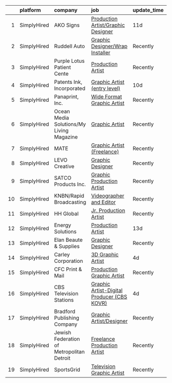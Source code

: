 

|    | platform    | company                                   | job                                                                                                                                                   | update_time   | location            |
|---:|:------------|:------------------------------------------|:------------------------------------------------------------------------------------------------------------------------------------------------------|:--------------|:--------------------|
|  1 | SimplyHired | AKO Signs                                 | [Production Artist/Graphic Designer](https://www.simplyhired.com/job/1Uj33OWXmzaE33T1DgmZ1yNx8KhJmmDFvjz2DJjSB-TZzLSlJ4xAoA?q=graphic+artist)         | 11d           | Athens, GA          |
|  2 | SimplyHired | Ruddell Auto                              | [Graphic Designer/Wrap Installer](https://www.simplyhired.com/job/ajBuBy_i5ox-3IxXVO1Z0h4bkN1J6RZN4kDRj4Q2JSc_MWJ3RHVkbQ?q=graphic+artist)            | Recently      | Port Angeles, WA    |
|  3 | SimplyHired | Purple Lotus Patient Cente                | [Production Artist](https://www.simplyhired.com/job/U0hnTHWaHaHzxd5d0iBKP7Tu-e04vIbM2Ust0TgcokTkiEbRbsFlVQ?q=graphic+artist)                          | Recently      | San Jose, CA        |
|  4 | SimplyHired | Patents Ink, Incorporated                 | [Graphic Artist (entry level)](https://www.simplyhired.com/job/MxjOQN2AokQbkdRh-LrNPWTnYk3mabeVqUmOTm1S7qSNzhoZpkqeKQ?q=graphic+artist)               | 10d           | Remote              |
|  5 | SimplyHired | Panaprint, Inc.                           | [Wide Format Graphic Artist](https://www.simplyhired.com/job/1vyCAiIThvCL5RsYLAxll-rvgvuaAHvBoALGdw9ItxB3oD21s36J7w?q=graphic+artist)                 | Recently      | Macon, GA           |
|  6 | SimplyHired | Ocean Media Solutions/My Living Magazine  | [Graphic Artist](https://www.simplyhired.com/job/lAfwKV-W7SUWKz9OMiIH1e2gCJWZXJFtxSiK7t37wIBHb9zp3I4I5A?q=graphic+artist)                             | Recently      | Stuart, FL          |
|  7 | SimplyHired | MATE                                      | [Graphic Artist (Freelance)](https://www.simplyhired.com/job/0DJnr7H5QPjP6G292Zv43b_Hvi4yNpIFWqN_YMlrhz_btdjNhXFehQ?q=graphic+artist)                 | Recently      | Los Angeles, CA     |
|  8 | SimplyHired | LEVO Creative                             | [Graphic Designer](https://www.simplyhired.com/job/PpF9ibBGVuyENoL95snikYY7T7DSWriicUd0YwdG3oKdiqIDjf-oaA?q=graphic+artist)                           | Recently      | Remote              |
|  9 | SimplyHired | SATCO Products Inc.                       | [Graphic Production Artist](https://www.simplyhired.com/job/6pZsWAeMjJcpSHxn-Qb_uiWiXTJ2O-oQ1kxjMZ798k3y_4SgRL7YyA?q=graphic+artist)                  | Recently      | Brentwood, NY       |
| 10 | SimplyHired | KNBN/Rapid Broadcasting                   | [Videographer and Editor](https://www.simplyhired.com/job/WgQB38AnPCvCS0GA7VE6qrkWFFD5X4TBLwMeH3eL8b6isOjE3e5zvA?q=graphic+artist)                    | Recently      | Rapid City, SD      |
| 11 | SimplyHired | HH Global                                 | [Jr. Production Artist](https://www.simplyhired.com/job/zCWRkuJRy7GSqn8gJ3MTH1zP9PJyinA9PwhjiwPXsEpJTpjGJmFozw?q=graphic+artist)                      | Recently      | Mountain View, CA   |
| 12 | SimplyHired | Energy Solutions                          | [Production Artist](https://www.simplyhired.com/job/7JNEf5N3LoJLY8fGAmal_lCeBV_bWhwM2l-Lw1aRHpNVA-pyTVy0aQ?q=graphic+artist)                          | 13d           | Remote              |
| 13 | SimplyHired | Elan Beaute & Supplies                    | [Graphic Designer](https://www.simplyhired.com/job/RHcWN_ie5qSTnh-Y7dlIGwC5vEbEchLtQOC-JFxdKYmuHqL7qR9QzQ?q=graphic+artist)                           | Recently      | San Jose, CA        |
| 14 | SimplyHired | Carley Corporation                        | [3D Graphic Artist](https://www.simplyhired.com/job/VnveLut2bQKCHgOqtIdD6RsmO9QSm9w1v-qM4ITuMJ-_9hp7PXBcHg?q=graphic+artist)                          | 4d            | Remote              |
| 15 | SimplyHired | CFC Print & Mail                          | [Production Graphic Artist](https://www.simplyhired.com/job/OR1oWY_Nk1BbBmKjpfVC7YvBCXOr_xMoo1TPUdHeBiD5oqVWe9yRWg?q=graphic+artist)                  | Recently      | Grand Prairie, TX   |
| 16 | SimplyHired | CBS Television Stations                   | [Graphic Artist-Digital Producer (CBS KOVR)](https://www.simplyhired.com/job/DJhrJZFk9fGwMhlagjYNmuGiTrdtWkfSolmJ9vifb6fZJwaKYV4toQ?q=graphic+artist) | 4d            | West Sacramento, CA |
| 17 | SimplyHired | Bradford Publishing Company               | [Graphic Artist/Designer](https://www.simplyhired.com/job/7chuSGxrDeXSfc5Kl8zltFSncENrz5pW7tb26X4Z5p25L6bdc1uw9Q?q=graphic+artist)                    | Recently      | Bradford, PA        |
| 18 | SimplyHired | Jewish Federation of Metropolitan Detroit | [Freelance Production Artist](https://www.simplyhired.com/job/oy2EPBxOZr8Kwk7YgmFRo5PpEU4UOWHDL6NxeFZ3gpm4U2SRn7mh3Q?q=graphic+artist)                | Recently      | Remote              |
| 19 | SimplyHired | SportsGrid                                | [Television Graphic Artist](https://www.simplyhired.com/job/txHmVe1oHHG5t7tR_aTV5Mj-y8SToorpXG6rlYyvbQvGXgKA4piFxw?q=graphic+artist)                  | Recently      | Remote              |